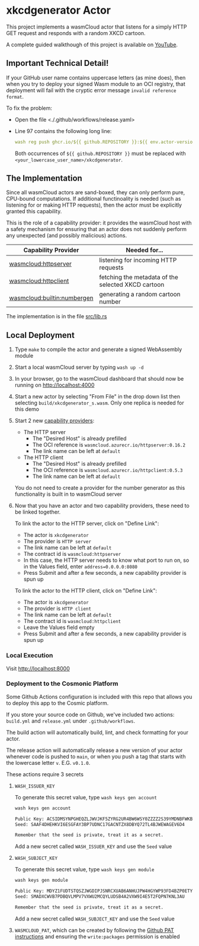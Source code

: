# xkcdgenerator Actor

This project implements a wasmCloud actor that listens for a simply HTTP GET request and responds with a random XKCD cartoon.

A complete guided walkthough of this project is available on [YouTube](https://www.youtube.com/watch?v=7OE__0thnK4).

## Important Technical Detail!

If your GitHub user name contains uppercase letters (as mine does), then when you try to deploy your signed Wasm module to an OCI registry, that deployment will fail with the cryptic error message `invalid reference format`.

To fix the problem:

* Open the file <./.github/workflows/release.yaml>
* Line 97 contains the following long line:
   ```yaml
   wash reg push ghcr.io/${{ github.REPOSITORY }}:${{ env.actor-version }} build/${{ env.actor-name }}_s.wasm -a org.opencontainers.image.source=https://github.com/${{ github.REPOSITORY }} --allow-latest
   ```

   Both occurrences of `${{ github.REPOSITORY }}` must be replaced with `<your_lowercase_user_name>/xkcdgenerator`.

## The Implementation

Since all wasmCloud actors are sand-boxed, they can only perform pure, CPU-bound computations.
If additional functinoality is needed (such as listening for or making HTTP requests), then the actor must be explicitly granted this capability.

This is the role of a capability provider: it provides the wasmCloud host with a safety mechanism for ensuring that an actor does not suddenly perform any unexpected (and possibly malicious) actions.

| Capability Provider | Needed for...
|---|---
| [wasmcloud:httpserver](https://github.com/wasmCloud/interfaces/tree/main/httpserver) | listening for incoming HTTP requests
| [wasmcloud:httpclient](https://github.com/wasmCloud/interfaces/tree/main/httpclient) | fetching the metadata of the selected XKCD cartoon
| [wasmcloud:builtin:numbergen](https://github.com/wasmCloud/interfaces/tree/main/numbergen) | generating a random cartoon number

The implementation is in the file [src/lib.rs](./src/lib.rs)

## Local Deployment

1. Type `make` to compile the actor and generate a signed WebAssembly module
1. Start a local wasmCloud server by typing `wash up -d`
1. In your browser, go to the wasmCloud dashboard that should now be running on <http://localhost:4000>
1. Start a new actor by selecting "From File" in the drop down list then selecting `build/xkcdgenerator_s.wasm`.  Only one replica is needed for this demo
1. Start 2 new [capability providers](https://github.com/wasmCloud/capability-providers):
   * The HTTP server
      * The "Desired Host" is already prefilled
      * The OCI reference is `wasmcloud.azurecr.io/httpserver:0.16.2`
      * The link name can be left at `default`
   * The HTTP client
      * The "Desired Host" is already prefilled
      * The OCI reference is `wasmcloud.azurecr.io/httpclient:0.5.3`
      * The link name can be left at `default`

   You do not need to create a provider for the number generator as this functionality is built in to wasmCloud server
1. Now that you have an actor and two capability providers, these need to be linked together.

   To link the actor to the HTTP server, click on "Define Link":

   * The actor is `xkcdgenerator`
   * The provider is `HTTP server`
   * The link name can be left at `default`
   * The contract id is `wasmcloud:httpserver`
   * In this case, the HTTP server needs to know what port to run on, so in the Values field, enter `address=0.0.0.0:8080`
   * Press Submit and after a few seconds, a new capability provider is spun up

   To link the actor to the HTTP client, click on "Define Link":

   * The actor is `xkcdgenerator`
   * The provider is `HTTP client`
   * The link name can be left at `default`
   * The contract id is `wasmcloud:httpclient`
   * Leave the Values field empty
   * Press Submit and after a few seconds, a new capability provider is spun up

### Local Execution

Visit <http://localhost:8000>

### Deployment to the Cosmonic Platform

Some Github Actions configuration is included with this repo that allows you to deploy this app to the Cosmic platform.

If you store your source code on Github, we've included two actions: `build.yml` and `release.yml` under `.github/workflows`.

The build action will automatically build, lint, and check formatting for your actor.

The release action will automatically release a new version of your actor whenever code is pushed to `main`, or when you push a tag that starts with the lowercase letter `v`.  E.G. `v0.1.0`.

These actions require 3 secrets
1. `WASH_ISSUER_KEY`

   To generate this secret value, type `wash keys gen account`

   ```bash
   wash keys gen account

   Public Key: ACSIDMSYNPGHEQZLJWVJKF5ZYRG2UR4BW6WSY0ZZZZ2S39YMDNBFWKB3
   Seed: SAAF4DHEHKVI6ESGFAY3BP7UDNC17GACNTZX8DBYQ72TL4BJWEWAGEV6D4

   Remember that the seed is private, treat it as a secret.
   ```

   Add a new secret called `WASH_ISSUER_KEY` and use the `Seed` value

1. `WASH_SUBJECT_KEY`

   To generate this secret value, type `wash keys gen module`

   ```bash
   wash keys gen module

   Public Key: MDYZ1FUDTSTQSZJWGDIPJSNRCXUAB6ANHUJPW4HGYWP93FD4BZP0ETY1
   Seed: SMADXCWVB7PDBQVLMPV7VXWU2MCQYLUDSB4A2VXW9I4E5T2FQPN7KNL3AU

   Remember that the seed is private, treat it as a secret.
   ```

   Add a new secret called `WASH_SUBJECT_KEY` and use the `Seed` value


1. `WASMCLOUD_PAT`, which can be created by following the [Github PAT instructions](https://docs.github.com/en/authentication/keeping-your-account-and-data-secure/creating-a-personal-access-token) and ensuring the `write:packages` permission is enabled
